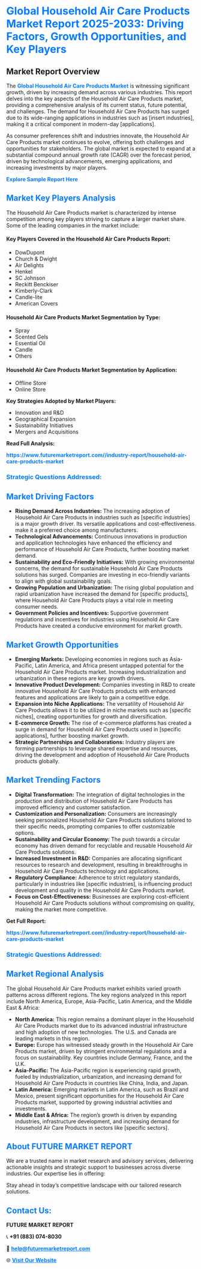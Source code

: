 <h1 style="color: #007BFF;">Global Household Air Care Products Market Report 2025-2033: Driving Factors, Growth Opportunities, and Key Players</h1>

<section id="overview">
<h2>Market Report Overview</h2>
<p>The <a href="https://www.futuremarketreport.com//industry-report/household-air-care-products-market" style="color: #007BFF; text-decoration: none;"><strong>Global Household Air Care Products Market</strong></a> is witnessing significant growth, driven by increasing demand across various industries. This report delves into the key aspects of the Household Air Care Products market, providing a comprehensive analysis of its current status, future potential, and challenges. The demand for Household Air Care Products has surged due to its wide-ranging applications in industries such as [insert industries], making it a critical component in modern-day [applications].</p>
<p>As consumer preferences shift and industries innovate, the Household Air Care Products market continues to evolve, offering both challenges and opportunities for stakeholders. The global market is expected to expand at a substantial compound annual growth rate (CAGR) over the forecast period, driven by technological advancements, emerging applications, and increasing investments by major players.</p>
</section>

<section id="overview">
<p><a href="https://www.futuremarketreport.com//request-sample/reportId=61864" style="color: #007BFF; text-decoration: none;"><strong>Explore Sample Report Here</strong></a></p>
</section>

<section id="key-players">
<h2 style="color: #007BFF;">Market Key Players Analysis</h2>
<p>The Household Air Care Products market is characterized by intense competition among key players striving to capture a larger market share. Some of the leading companies in the market include:</p>
<h4>Key Players Covered in the Household Air Care Products Report:</h4>
<ul><li>DowDupont</li><li>Church &amp; Dwight</li><li>Air Delights</li><li>Henkel</li><li>SC Johnson</li><li>Reckitt Benckiser</li><li>Kimberly-Clark</li><li>Candle-lite</li><li>American Covers</li></ul>
<h4>Household Air Care Products Market Segmentation by Type:</h4>
<ul><li>Spray</li><li>Scented Gels</li><li>Essential Oil</li><li>Candle</li><li>Others</li></ul>

<h4>Household Air Care Products Market Segmentation by Application:</h4>
<ul><li>Offline Store</li><li>Online Store</li></ul>
<p><strong>Key Strategies Adopted by Market Players:</strong></p>
<ul>
<li>Innovation and R&D</li>
<li>Geographical Expansion</li>
<li>Sustainability Initiatives</li>
<li>Mergers and Acquisitions</li>
</ul>
</section>

<section>
<p><strong>Read Full Analysis: </strong></p><a href="https://www.futuremarketreport.com//industry-report/household-air-care-products-market" style="color: #007BFF; text-decoration: none;"><strong>https://www.futuremarketreport.com//industry-report/household-air-care-products-market</strong></a>
<h3 style="color: #007BFF;">Strategic Questions Addressed:</h3>
</section>

<section id="driving-factors">
<h2 style="color: #007BFF;">Market Driving Factors</h2>
<ul>
<li><strong>Rising Demand Across Industries:</strong> The increasing adoption of Household Air Care Products in industries such as [specific industries] is a major growth driver. Its versatile applications and cost-effectiveness make it a preferred choice among manufacturers.</li>
<li><strong>Technological Advancements:</strong> Continuous innovations in production and application technologies have enhanced the efficiency and performance of Household Air Care Products, further boosting market demand.</li>
<li><strong>Sustainability and Eco-Friendly Initiatives:</strong> With growing environmental concerns, the demand for sustainable Household Air Care Products solutions has surged. Companies are investing in eco-friendly variants to align with global sustainability goals.</li>
<li><strong>Growing Population and Urbanization:</strong> The rising global population and rapid urbanization have increased the demand for [specific products], where Household Air Care Products plays a vital role in meeting consumer needs.</li>
<li><strong>Government Policies and Incentives:</strong> Supportive government regulations and incentives for industries using Household Air Care Products have created a conducive environment for market growth.</li>
</ul>
</section>

<section id="growth-opportunities">
<h2 style="color: #007BFF;">Market Growth Opportunities</h2>
<ul>
<li><strong>Emerging Markets:</strong> Developing economies in regions such as Asia-Pacific, Latin America, and Africa present untapped potential for the Household Air Care Products market. Increasing industrialization and urbanization in these regions are key growth drivers.</li>
<li><strong>Innovative Product Development:</strong> Companies investing in R&D to create innovative Household Air Care Products products with enhanced features and applications are likely to gain a competitive edge.</li>
<li><strong>Expansion into Niche Applications:</strong> The versatility of Household Air Care Products allows it to be utilized in niche markets such as [specific niches], creating opportunities for growth and diversification.</li>
<li><strong>E-commerce Growth:</strong> The rise of e-commerce platforms has created a surge in demand for Household Air Care Products used in [specific applications], further boosting market growth.</li>
<li><strong>Strategic Partnerships and Collaborations:</strong> Industry players are forming partnerships to leverage shared expertise and resources, driving the development and adoption of Household Air Care Products products globally.</li>
</ul>
</section>

<section id="trending-factors">
<h2 style="color: #007BFF;">Market Trending Factors</h2>
<ul>
<li><strong>Digital Transformation:</strong> The integration of digital technologies in the production and distribution of Household Air Care Products has improved efficiency and customer satisfaction.</li>
<li><strong>Customization and Personalization:</strong> Consumers are increasingly seeking personalized Household Air Care Products solutions tailored to their specific needs, prompting companies to offer customizable options.</li>
<li><strong>Sustainability and Circular Economy:</strong> The push towards a circular economy has driven demand for recyclable and reusable Household Air Care Products solutions.</li>
<li><strong>Increased Investment in R&D:</strong> Companies are allocating significant resources to research and development, resulting in breakthroughs in Household Air Care Products technology and applications.</li>
<li><strong>Regulatory Compliance:</strong> Adherence to strict regulatory standards, particularly in industries like [specific industries], is influencing product development and quality in the Household Air Care Products market.</li>
<li><strong>Focus on Cost-Effectiveness:</strong> Businesses are exploring cost-efficient Household Air Care Products solutions without compromising on quality, making the market more competitive.</li>
</ul>
</section>

<section>
<p><strong>Get Full Report: </strong></p><a href="https://www.futuremarketreport.com//industry-report/household-air-care-products-market" style="color: #007BFF; text-decoration: none;"><strong>https://www.futuremarketreport.com//industry-report/household-air-care-products-market</strong></a>
<h3 style="color: #007BFF;">Strategic Questions Addressed:</h3>
</section>


<section id="regional-analysis">
<h2 style="color: #007BFF;">Market Regional Analysis</h2>
<p>The global Household Air Care Products market exhibits varied growth patterns across different regions. The key regions analyzed in this report include North America, Europe, Asia-Pacific, Latin America, and the Middle East & Africa:</p>
<ul>
<li><strong>North America:</strong> This region remains a dominant player in the Household Air Care Products market due to its advanced industrial infrastructure and high adoption of new technologies. The U.S. and Canada are leading markets in this region.</li>
<li><strong>Europe:</strong> Europe has witnessed steady growth in the Household Air Care Products market, driven by stringent environmental regulations and a focus on sustainability. Key countries include Germany, France, and the U.K.</li>
<li><strong>Asia-Pacific:</strong> The Asia-Pacific region is experiencing rapid growth, fueled by industrialization, urbanization, and increasing demand for Household Air Care Products in countries like China, India, and Japan.</li>
<li><strong>Latin America:</strong> Emerging markets in Latin America, such as Brazil and Mexico, present significant opportunities for the Household Air Care Products market, supported by growing industrial activities and investments.</li>
<li><strong>Middle East & Africa:</strong> The region’s growth is driven by expanding industries, infrastructure development, and increasing demand for Household Air Care Products in sectors like [specific sectors].</li>
</ul>
</section>

<footer>
<h2 style="color: #007BFF;">About FUTURE MARKET REPORT</h2>
<p>We are a trusted name in market research and advisory services, delivering actionable insights and strategic support to businesses across diverse industries. Our expertise lies in offering:</p>

<p>Stay ahead in today’s competitive landscape with our tailored research solutions.</p>

<h2 style="color: #007BFF;">Contact Us:</h2>
<p><strong>FUTURE MARKET REPORT</strong></p>
<p>📞 <strong>+91 (883) 074-8030</strong></p>
<p>📧 <strong><a href="mailto:help@futuremarketreport.com" style="color: #007BFF;">help@futuremarketreport.com</a></strong></p>
<p>🌐 <strong><a href="https://www.futuremarketreport.com/" style="color: #007BFF;">Visit Our Website</a></strong></p>
</footer>